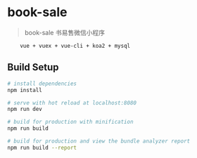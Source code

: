 # book-sale

> book-sale
书易售微信小程序 

```
    vue + vuex + vue-cli + koa2 + mysql 
```

## Build Setup

``` bash
# install dependencies
npm install

# serve with hot reload at localhost:8080
npm run dev

# build for production with minification
npm run build

# build for production and view the bundle analyzer report
npm run build --report
```

